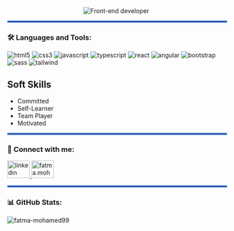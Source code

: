<div align="center">
 <img src="https://readme-typing-svg.herokuapp.com?font=Fira+Code&weight=600&size=28&duration=3000&pause=1500&center=true&vCenter=true&width=900&height=70&color=006400&background=F0FFF0&lines=Hi+%F0%9F%91%8B+I'm+Fatma+Mohamed+Ali;Front-End+Developer;Graduate+From+ITI+(Egypt);Track+=>+Web+Development+using+MERN+Stack." alt="Front-end developer" />
</div>

<div align="center">
  <hr style="border: 2px solid #4B81E7; width: 100%;">
</div>




### 🛠️ Languages and Tools:

<p align="left">
 <img src="https://img.shields.io/badge/-HTML5-0D1117?style=flat&logo=html5" alt="html5" />
 <img src="https://img.shields.io/badge/-CSS3-0D1117?style=flat&logo=css3" alt="css3" />
 <img src="https://img.shields.io/badge/-JavaScript-0D1117?style=flat&logo=javascript" alt="javascript" />
 <img src="https://img.shields.io/badge/-TypeScript-0D1117?style=flat&logo=typescript" alt="typescript" />
 <img src="https://img.shields.io/badge/-React-0D1117?style=flat&logo=react" alt="react" />
 <img src="https://img.shields.io/badge/-Angular-0D1117?style=flat&logo=angular" alt="angular" />
 <img src="https://img.shields.io/badge/-Bootstrap-0D1117?style=flat&logo=bootstrap" alt="bootstrap" />
 <img src="https://img.shields.io/badge/-Sass-0D1117?style=flat&logo=sass" alt="sass" />
 <img src="https://img.shields.io/badge/-Tailwind-0D1117?style=flat&logo=tailwindcss" alt="tailwind" />
</p>

## Soft Skills

- Committed  
- Self-Learner  
- Team Player  
- Motivated  




<div align="center">
  <hr style="border: 2px solid #4B81E7; width: 100%;">
</div>

### 🤝 Connect with me:

<div align="left">
  <a href="https://linkedin.com/in/fatma-mohamed-alii" target="_blank" alt="https://linkedin.com/in/fatma-mohamed-alii">
    <img src="https://raw.githubusercontent.com/maurodesouza/profile-readme-generator/master/src/assets/icons/social/linkedin/default.svg" width="52" height="40" alt="linkedin logo" />
  </a>
  <a href="mailto:fatma.mohamed13499@gmail.com" target="_blank">
    <img src="https://raw.githubusercontent.com/maurodesouza/profile-readme-generator/master/src/assets/icons/social/gmail/default.svg" width="52" height="40" alt="fatma.mohamed13499@gmail.com" />
  </a>
</div>




<div align="center">
  <hr style="border: 2px solid #4B81E7; width: 100%;">
</div>



### 📊 GitHub Stats:


<p>
 <img align="left" src="https://github-readme-stats.vercel.app/api/top-langs?username=fatma-mohamed99&show_icons=true&locale=en&layout=compact&theme=dark&bg_color=0D1117" alt="fatma-mohamed99" />
</p>






